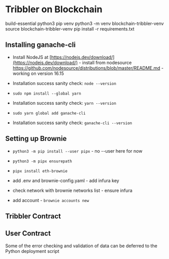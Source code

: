 # Tribbler on Blockchain


build-essential
python3
pip
venv
python3 -m venv blockchain-tribbler-venv
source blockchain-tribbler-venv
pip install -r requirements.txt

## Installing ganache-cli
- Install NodeJS at [https://nodejs.dev/download/](https://nodejs.dev/download/) - install from nodesource https://github.com/nodesource/distributions/blob/master/README.md - working on version 16.15

- Installation success sanity check: `node --version`
- `sudo npm install --global yarn`
- Installation success sanity check: `yarn --version`
- `sudo yarn global add ganache-cli`
- Installation success sanity check: `ganache-cli --version`
## Setting up Brownie
- `python3 -m pip install --user pipx` - no --user here for now
- `python3 -m pipx ensurepath`
- `pipx install eth-brownie`


- add .env and brownie-config.yaml - add infura key

- check network with brownie networks list - ensure infura

- add account - `brownie accounts new`


## Tribbler Contract
## User Contract

Some of the error checking and validation of data can be deferred to the Python deployment script
